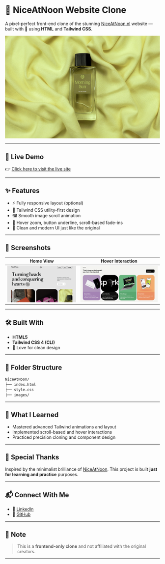 # 🎨 NiceAtNoon Website Clone

A pixel-perfect front-end clone of the stunning [NiceAtNoon.nl](https://www.niceatnoon.nl/) website — built with 💖 using **HTML** and **Tailwind CSS**.

![NiceAtNoon Banner](./images/Perfume.jpg)

---

## 🚀 Live Demo  
👉 [Click here to visit the live site](https://codex047.github.io/niceatnoon-clone/)

---

## ✨ Features
- ⚡ Fully responsive layout (optional)
- 🎯 Tailwind CSS utility-first design
- 🖼️ Smooth image scroll animation
- 🔁 Hover zoom, button underline, scroll-based fade-ins
- 💅 Clean and modern UI just like the original

---

## 📸 Screenshots

| Home View | Hover Interaction |
|-----------|-------------------|
| ![Home](./images/Home.png) | ![Hover](./images/Hover.png) |

---

## 🛠️ Built With
- **HTML5**
- **Tailwind CSS 4 (CLI)**
- 💖 Love for clean design

---

## 📁 Folder Structure
```bash
NiceAtNoon/
├── index.html
├── style.css
├── images/

```
---

## 🧠 What I Learned
- Mastered advanced Tailwind animations and layout
- Implemented scroll-based and hover interactions
- Practiced precision cloning and component design

---

## 🙌 Special Thanks
Inspired by the minimalist brilliance of [NiceAtNoon](https://www.niceatnoon.nl/). This project is built **just for learning and practice** purposes.

---

## 📬 Connect With Me
- 💼 [LinkedIn](https://www.linkedin.com/in/vishal-ravindra-patil/)
- 🐙 [GitHub](https://github.com/CodeX047)

---

## 📌 Note
> This is a **frontend-only clone** and not affiliated with the original creators.

---
